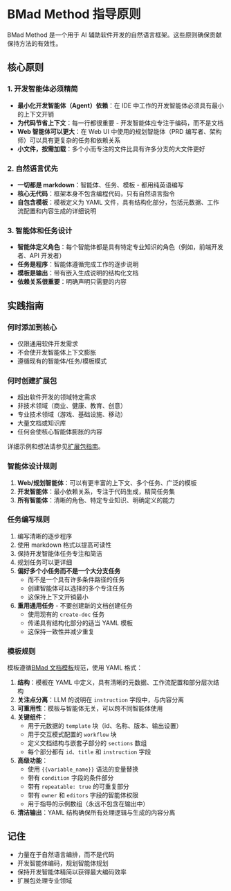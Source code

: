 # BMad Method 指导原则

BMad Method 是一个用于 AI 辅助软件开发的自然语言框架。这些原则确保贡献保持方法的有效性。

## 核心原则

### 1. 开发智能体必须精简

- **最小化开发智能体（Agent）依赖**：在 IDE 中工作的开发智能体必须具有最小的上下文开销
- **为代码节省上下文**：每一行都很重要 - 开发智能体应专注于编码，而不是文档
- **Web 智能体可以更大**：在 Web UI 中使用的规划智能体（PRD 编写者、架构师）可以具有更复杂的任务和依赖关系
- **小文件，按需加载**：多个小而专注的文件比具有许多分支的大文件更好

### 2. 自然语言优先

- **一切都是 markdown**：智能体、任务、模板 - 都用纯英语编写
- **核心无代码**：框架本身不包含编程代码，只有自然语言指令
- **自包含模板**：模板定义为 YAML 文件，具有结构化部分，包括元数据、工作流配置和内容生成的详细说明

### 3. 智能体和任务设计

- **智能体定义角色**：每个智能体都是具有特定专业知识的角色（例如，前端开发者、API 开发者）
- **任务是程序**：智能体遵循完成工作的逐步说明
- **模板是输出**：带有嵌入生成说明的结构化文档
- **依赖关系很重要**：明确声明只需要的内容

## 实践指南

### 何时添加到核心

- 仅限通用软件开发需求
- 不会使开发智能体上下文膨胀
- 遵循现有的智能体/任务/模板模式

### 何时创建扩展包

- 超出软件开发的领域特定需求
- 非技术领域（商业、健康、教育、创意）
- 专业技术领域（游戏、基础设施、移动）
- 大量文档或知识库
- 任何会使核心智能体膨胀的内容

详细示例和想法请参见[扩展包指南](../docs/expansion-packs.md)。

### 智能体设计规则

1. **Web/规划智能体**：可以有更丰富的上下文、多个任务、广泛的模板
2. **开发智能体**：最小依赖关系，专注于代码生成，精简任务集
3. **所有智能体**：清晰的角色、特定专业知识、明确定义的能力

### 任务编写规则

1. 编写清晰的逐步程序
2. 使用 markdown 格式以提高可读性
3. 保持开发智能体任务专注和简洁
4. 规划任务可以更详细
5. **偏好多个小任务而不是一个大分支任务**
   - 而不是一个具有许多条件路径的任务
   - 创建智能体可以选择的多个专注任务
   - 这保持上下文开销最小
6. **重用通用任务** - 不要创建新的文档创建任务
   - 使用现有的 `create-doc` 任务
   - 传递具有结构化部分的适当 YAML 模板
   - 这保持一致性并减少重复

### 模板规则

模板遵循[BMad 文档模板](../common/utils/bmad-doc-template.md)规范，使用 YAML 格式：

1. **结构**：模板在 YAML 中定义，具有清晰的元数据、工作流配置和部分层次结构
2. **关注点分离**：LLM 的说明在 `instruction` 字段中，与内容分离
3. **可重用性**：模板与智能体无关，可以跨不同智能体使用
4. **关键组件**：
   - 用于元数据的 `template` 块（id、名称、版本、输出设置）
   - 用于交互模式配置的 `workflow` 块
   - 定义文档结构与嵌套子部分的 `sections` 数组
   - 每个部分都有 `id`、`title` 和 `instruction` 字段
5. **高级功能**：
   - 使用 `{{variable_name}}` 语法的变量替换
   - 带有 `condition` 字段的条件部分
   - 带有 `repeatable: true` 的可重复部分
   - 带有 `owner` 和 `editors` 字段的智能体权限
   - 用于指导的示例数组（永远不包含在输出中）
6. **清洁输出**：YAML 结构确保所有处理逻辑与生成的内容分离

## 记住

- 力量在于自然语言编排，而不是代码
- 开发智能体编码，规划智能体规划
- 保持开发智能体精简以获得最大编码效率
- 扩展包处理专业领域
